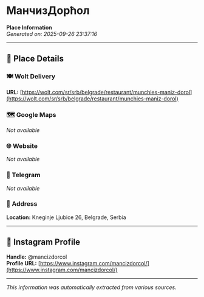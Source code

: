 # МанчизДорћол

**Place Information**  
*Generated on: 2025-09-26 23:37:16*

---

## 📍 Place Details

### 🍽️ Wolt Delivery
**URL:** [https://wolt.com/sr/srb/belgrade/restaurant/munchies-maniz-dorol](https://wolt.com/sr/srb/belgrade/restaurant/munchies-maniz-dorol)

### 🗺️ Google Maps
*Not available*

### 🌐 Website
*Not available*

### 📱 Telegram
*Not available*

### 📍 Address
**Location:** Kneginje Ljubice 26, Belgrade, Serbia

---

## 🔗 Instagram Profile

**Handle:** @mancizdorcol  
**Profile URL:** [https://www.instagram.com/mancizdorcol/](https://www.instagram.com/mancizdorcol/)

---

*This information was automatically extracted from various sources.*
